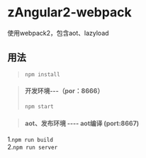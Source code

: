 # zAngular2-webpack
使用webpack2，包含aot、lazyload   

## 用法
> `npm install`   

> #### 开发环境---（por：8666）
> `npm start`  

> #### aot、发布环境  ---- aot编译 (port:8667)
1.`npm run build`  
2.`npm run server`   
